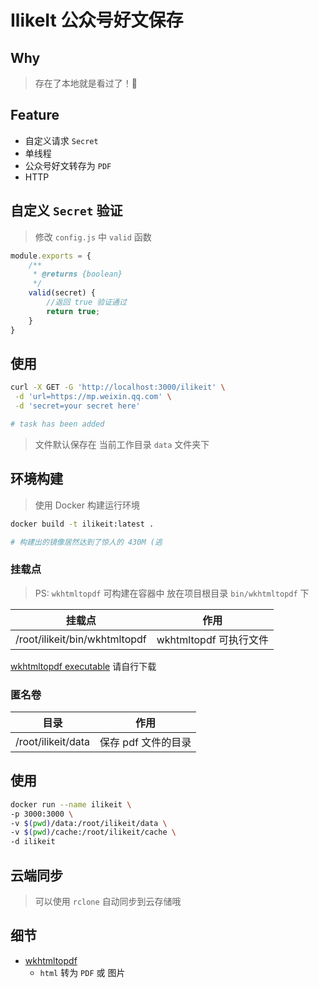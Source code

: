 # IlikeIt 公众号好文保存

## Why

> 存在了本地就是看过了！🥰

## Feature

- 自定义请求 `Secret`
- 单线程
- 公众号好文转存为 `PDF`
- HTTP

## 自定义 `Secret` 验证

> 修改 `config.js` 中 `valid` 函数

```javascript
module.exports = {
    /**
     * @returns {boolean}
     */
    valid(secret) {
        //返回 true 验证通过
        return true;
    }
}
```

## 使用

```bash
curl -X GET -G 'http://localhost:3000/ilikeit' \
 -d 'url=https://mp.weixin.qq.com' \
 -d 'secret=your secret here'

# task has been added
```

> 文件默认保存在 当前工作目录 `data` 文件夹下

## 环境构建

> 使用 Docker 构建运行环境

```bash
docker build -t ilikeit:latest .

# 构建出的镜像居然达到了惊人的 430M (逃
```
### 挂载点

> PS: `wkhtmltopdf` 可构建在容器中 放在项目根目录 `bin/wkhtmltopdf` 下

|       挂载点       |     作用      |
| :----------------: | :-----------: |
|      /root/ilikeit/bin/wkhtmltopdf      | wkhtmltopdf 可执行文件 |

[wkhtmltopdf executable](https://github.com/wkhtmltopdf/wkhtmltopdf/releases/download/0.12.4/wkhtmltox-0.12.4_linux-generic-amd64.tar.xz) 请自行下载

### 匿名卷

|        目录        |        作用         |
| :----------------: | :-----------------: |
| /root/ilikeit/data | 保存 pdf 文件的目录 |

## 使用

```bash
docker run --name ilikeit \
-p 3000:3000 \
-v $(pwd)/data:/root/ilikeit/data \
-v $(pwd)/cache:/root/ilikeit/cache \
-d ilikeit
```

## 云端同步

> 可以使用 `rclone` 自动同步到云存储哦

## 细节

- [wkhtmltopdf](https://github.com/wkhtmltopdf/wkhtmltopdf) 
  - `html` 转为 `PDF` 或 图片

